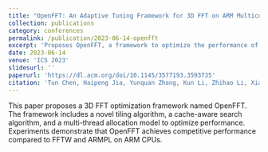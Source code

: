 ```yaml
---
title: "OpenFFT: An Adaptive Tuning Framework for 3D FFT on ARM Multicore CPUs"
collection: publications
category: conferences
permalink: /publication/2023-06-14-openfft
excerpt: 'Proposes OpenFFT, a framework to optimize the performance of 3D FFT on ARM multicore CPUs.'
date: 2023-06-14
venue: 'ICS 2023'
slidesurl: ''
paperurl: 'https://dl.acm.org/doi/10.1145/3577193.3593735'
citation: 'Tun Chen, Haipeng Jia, Yunquan Zhang, Kun Li, Zhihao Li, Xiang Zhao, <b>Jianyu Yao</b>, Chendi Li. (2023). &quot;OpenFFT: An Adaptive Tuning Framework for 3D FFT on ARM Multicore CPUs.&quot; <i>ICS 2023</i>. pp. 398-409.'
---
```


This paper proposes a 3D FFT optimization framework named OpenFFT. The framework includes a novel tiling algorithm, a cache-aware search algorithm, and a multi-thread allocation model to optimize performance. Experiments demonstrate that OpenFFT achieves competitive performance compared to FFTW and ARMPL on ARM CPUs.
